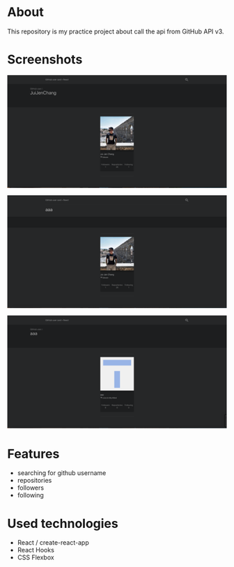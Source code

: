 # About
This repository is my practice project about call the api from GitHub API v3.

# Screenshots
![](/images/github-card-1.png)

![](/images/github-card-2.png)

![](/images/github-card-3.png)

# Features
* searching for github username
* repositories
* followers 
* following

# Used technologies
* React / create-react-app
* React Hooks
* CSS Flexbox